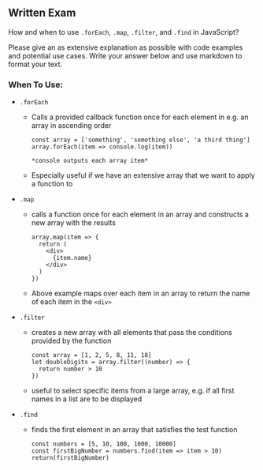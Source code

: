 ## Written Exam

How and when to use `.forEach`, `.map`, `.filter`, and `.find` in JavaScript?

Please give an as extensive explanation as possible with code examples and potential use cases. Write your answer below and use markdown to format your text.


### When To Use:
- `.forEach`
    - Calls a provided callback function once for each element in e.g. an array in ascending order
      ```
      const array = ['something', 'something else', 'a third thing']
      array.forEach(item => console.log(item))
      
      *console outputs each array item*
      ```
    - Especially useful if we have an extensive array that we want to apply a function to

- `.map`
    - calls a function once for each element in an array and constructs a new array with the results
        ```
        array.map(item => {
          return (
            <div>
              {item.name}
            </div>
          )
        })
        ```
    - Above example maps over each item in an array to return the name of each item in the `<div>` 

- `.filter`
    - creates a new array with all elements that pass the conditions provided by the function
      ```
      const array = [1, 2, 5, 8, 11, 18]
      let doubleDigits = array.filter((number) => {
        return number > 10
      })
      ```
    - useful to select specific items from a large array, e.g. if all first names in a list are to be displayed
  
- `.find`
    - finds the first element in an array that satisfies the test function
      ```
      const numbers = [5, 10, 100, 1000, 10000]
      const firstBigNumber = numbers.find(item => item > 10)
      return(firstBigNumber)
      ```
    